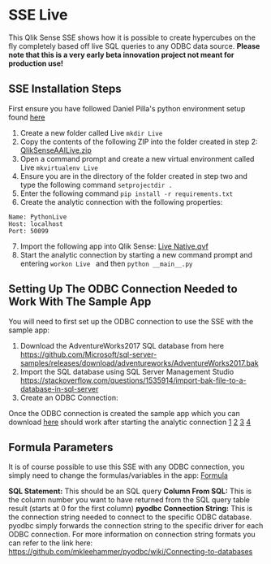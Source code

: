 # SSE Live
This Qlik Sense SSE shows how it is possible to create hypercubes on the fly completely based off live SQL queries to any ODBC data source. 
**Please note that this is a very early beta innovation project not meant for production use!**

## SSE Installation Steps
First ensure you have followed Daniel Pilla's python environment setup found [here](https://s3.amazonaws.com/dpi-sse/DPI+-+Qlik+Sense+AAI+and+Python+Environment+Setup.pdf)

1. Create a new folder called Live  ```mkdir Live ```
2. Copy the contents of the following ZIP into the folder created in step 2: [QlikSenseAAILive.zip](https://github.com/rileymd88/QlikSenseAAILive/archive/master.zip)
3. Open a command prompt and create a new virtual environment called Live  ```mkvirtualenv Live ```
4. Ensure you are in the directory of the folder created in step two and type the following command  ```setprojectdir . ```
5. Enter the following command  ```pip install -r requirements.txt ```
6. Create the analytic connection with the following properties:
 ```
Name: PythonLive
Host: localhost
Port: 50099
 ```    
7. Import the following app into Qlik Sense: [Live Native.qvf](https://github.com/rileymd88/data/raw/master/QlikSenseAAILive/Live%20Native.qvf)
8. Start the analytic connection by starting a new command prompt and entering  ```workon Live ``` and then  ```python __main__.py ```

## Setting Up The ODBC Connection Needed to Work With The Sample App
You will need to first set up the ODBC connection to use the SSE with the sample app:

1. Download the AdventureWorks2017 SQL database from here https://github.com/Microsoft/sql-server-samples/releases/download/adventureworks/AdventureWorks2017.bak
2. Import the SQL database using SQL Server Management Studio https://stackoverflow.com/questions/1535914/import-bak-file-to-a-database-in-sql-server
3. Create an ODBC Connection:

Once the ODBC connection is created the sample app which you can download [here](https://s3.amazonaws.com/dpi-sse/DPI+-+Qlik+Sense+AAI+and+Python+Environment+Setup.pdf) should work after starting the analytic connection
[1](https://raw.githubusercontent.com/rileymd88/data/master/QlikSenseAAILive/odbc1.png)
[2](https://raw.githubusercontent.com/rileymd88/data/master/QlikSenseAAILive/odbc2.png)
[3](https://raw.githubusercontent.com/rileymd88/data/master/QlikSenseAAILive/odbc3.png)
[4](https://raw.githubusercontent.com/rileymd88/data/master/QlikSenseAAILive/odbc4.png)

## Formula Parameters
It is of course possible to use this SSE with any ODBC connection, you simply need to change the formulas/variables in the app:
[Formula](https://raw.githubusercontent.com/rileymd88/data/master/QlikSenseAAILive/formula.png)

**SQL Statement:** This should be an SQL query
**Column From SQL:** This is the column number you want to have returned from the SQL query table result (starts at 0 for the first column)
**pyodbc Connection String:** This is the connection string needed to connect to the specific ODBC database. pyodbc simply forwards the connection string to the specific driver for each ODBC connection. For more information on connection string formats you can refer to the link here: https://github.com/mkleehammer/pyodbc/wiki/Connecting-to-databases